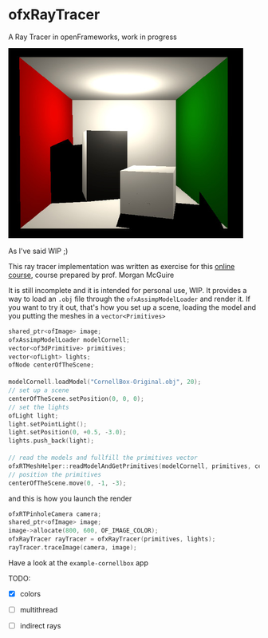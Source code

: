 # ofxRayTracer
A Ray Tracer in openFrameworks, work in progress

![current](img/current.jpg)

As I've said WIP ;)

This ray tracer implementation was written as exercise for this [online course](http://graphicscodex.com/projects/rays/index.html), course prepared by prof. Morgan McGuire


It is still incomplete and it is intended for personal use, WIP. It provides a way to load an `.obj` file through the `ofxAssimpModelLoader` and render it. If you want to try it out, that's how you set up a scene, loading the model and you putting the meshes in a `vector<Primitives>`

```cpp
shared_ptr<ofImage> image;
ofxAssimpModelLoader modelCornell;
vector<of3dPrimitive> primitives;
vector<ofLight>	lights;
ofNode centerOfTheScene;

modelCornell.loadModel("CornellBox-Original.obj", 20);
// set up a scene
centerOfTheScene.setPosition(0, 0, 0);
// set the lights
ofLight light;
light.setPointLight();
light.setPosition(0, +0.5, -3.0);
lights.push_back(light);

// read the models and fullfill the primitives vector
ofxRTMeshHelper::readModelAndGetPrimitives(modelCornell, primitives, centerOfTheScene);
// position the primitives
centerOfTheScene.move(0, -1, -3);
```

and this is how you launch the render

```cpp
ofxRTPinholeCamera camera;
shared_ptr<ofImage> image;
image->allocate(800, 600, OF_IMAGE_COLOR);
ofxRayTracer rayTracer = ofxRayTracer(primitives, lights);
rayTracer.traceImage(camera, image);
```

Have a look at the `example-cornellbox` app

TODO:

- [x] colors
- [ ] multithread
- [ ] indirect rays


